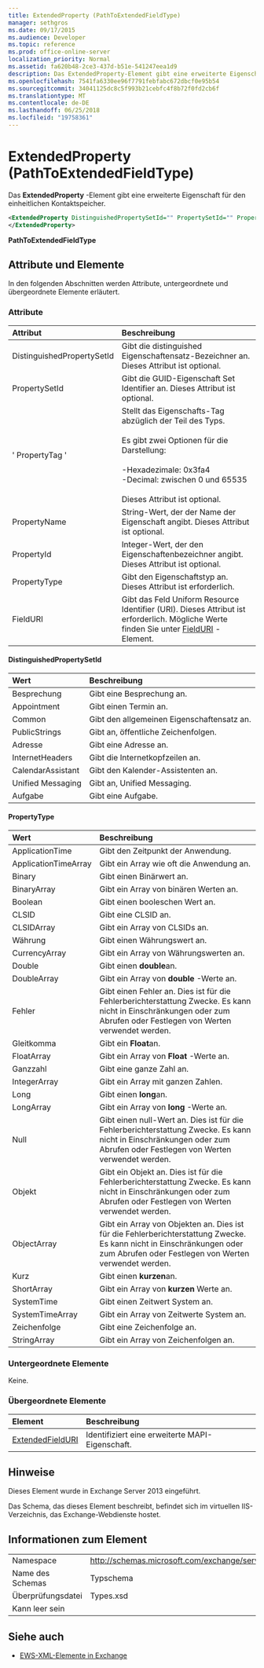 ```yaml
---
title: ExtendedProperty (PathToExtendedFieldType)
manager: sethgros
ms.date: 09/17/2015
ms.audience: Developer
ms.topic: reference
ms.prod: office-online-server
localization_priority: Normal
ms.assetid: fa620b48-2ce3-437d-b51e-541247eea1d9
description: Das ExtendedProperty-Element gibt eine erweiterte Eigenschaft für den einheitlichen Kontaktspeicher.
ms.openlocfilehash: 7541fa6330ee96f7791febfabc672dbcf0e95b54
ms.sourcegitcommit: 34041125dc8c5f993b21cebfc4f8b72f0fd2cb6f
ms.translationtype: MT
ms.contentlocale: de-DE
ms.lasthandoff: 06/25/2018
ms.locfileid: "19758361"
---
```

# <a name="extendedproperty-pathtoextendedfieldtype"></a>ExtendedProperty (PathToExtendedFieldType)

Das **ExtendedProperty** -Element gibt eine erweiterte Eigenschaft für den einheitlichen Kontaktspeicher. 
  
```xml
<ExtendedProperty DistinguishedPropertySetId="" PropertySetId="" PropertyTag="" PropertyName="" PropertyId="" PropertyType="" FieldURI="">
</ExtendedProperty>
```

**PathToExtendedFieldType**

## <a name="attributes-and-elements"></a>Attribute und Elemente

In den folgenden Abschnitten werden Attribute, untergeordnete und übergeordnete Elemente erläutert.
  
### <a name="attributes"></a>Attribute

|**Attribut**|**Beschreibung**|
|:-----|:-----|
|DistinguishedPropertySetId  <br/> |Gibt die distinguished Eigenschaftensatz-Bezeichner an. Dieses Attribut ist optional.  <br/> |
|PropertySetId  <br/> |Gibt die GUID-Eigenschaft Set Identifier an. Dieses Attribut ist optional.  <br/> |
|' PropertyTag '  <br/> | Stellt das Eigenschafts-Tag abzüglich der Teil des Typs.<br/><br/>Es gibt zwei Optionen für die Darstellung:  <br/><br/>-Hexadezimale: 0x3fa4  <br/>-Decimal: zwischen 0 und 65535<br/><br/>  Dieses Attribut ist optional.  <br/> |
|PropertyName  <br/> |String-Wert, der der Name der Eigenschaft angibt. Dieses Attribut ist optional.  <br/> |
|PropertyId  <br/> |Integer-Wert, der den Eigenschaftenbezeichner angibt. Dieses Attribut ist optional.  <br/> |
|PropertyType  <br/> |Gibt den Eigenschaftstyp an. Dieses Attribut ist erforderlich.  <br/> |
|FieldURI  <br/> |Gibt das Feld Uniform Resource Identifier (URI). Dieses Attribut ist erforderlich. Mögliche Werte finden Sie unter [FieldURI](fielduri.md) -Element.  <br/> |
   
#### <a name="distinguishedpropertysetid"></a>DistinguishedPropertySetId

|**Wert**|**Beschreibung**|
|:-----|:-----|
|Besprechung  <br/> |Gibt eine Besprechung an.  <br/> |
|Appointment  <br/> |Gibt einen Termin an.  <br/> |
|Common  <br/> |Gibt den allgemeinen Eigenschaftensatz an.  <br/> |
|PublicStrings  <br/> |Gibt an, öffentliche Zeichenfolgen.  <br/> |
|Adresse  <br/> |Gibt eine Adresse an.  <br/> |
|InternetHeaders  <br/> |Gibt die Internetkopfzeilen an.  <br/> |
|CalendarAssistant  <br/> |Gibt den Kalender-Assistenten an.  <br/> |
|Unified Messaging  <br/> |Gibt an, Unified Messaging.  <br/> |
|Aufgabe  <br/> |Gibt eine Aufgabe.  <br/> |
   
#### <a name="propertytype"></a>PropertyType

|**Wert**|**Beschreibung**|
|:-----|:-----|
|ApplicationTime  <br/> |Gibt den Zeitpunkt der Anwendung.  <br/> |
|ApplicationTimeArray  <br/> |Gibt ein Array wie oft die Anwendung an.  <br/> |
|Binary  <br/> |Gibt einen Binärwert an.  <br/> |
|BinaryArray  <br/> |Gibt ein Array von binären Werten an.  <br/> |
|Boolean  <br/> |Gibt einen booleschen Wert an.  <br/> |
|CLSID  <br/> |Gibt eine CLSID an.  <br/> |
|CLSIDArray  <br/> |Gibt ein Array von CLSIDs an.  <br/> |
|Währung  <br/> |Gibt einen Währungswert an.  <br/> |
|CurrencyArray  <br/> |Gibt ein Array von Währungswerten an.  <br/> |
|Double  <br/> |Gibt einen **double**an.  <br/> |
|DoubleArray  <br/> |Gibt ein Array von **double** -Werte an.  <br/> |
|Fehler  <br/> |Gibt einen Fehler an. Dies ist für die Fehlerberichterstattung Zwecke. Es kann nicht in Einschränkungen oder zum Abrufen oder Festlegen von Werten verwendet werden.  <br/> |
|Gleitkomma  <br/> |Gibt ein **Float**an.  <br/> |
|FloatArray  <br/> |Gibt ein Array von **Float** -Werte an.  <br/> |
|Ganzzahl  <br/> |Gibt eine ganze Zahl an.  <br/> |
|IntegerArray  <br/> |Gibt ein Array mit ganzen Zahlen.  <br/> |
|Long  <br/> |Gibt einen **long**an.  <br/> |
|LongArray  <br/> |Gibt ein Array von **long** -Werte an.  <br/> |
|Null  <br/> |Gibt einen null-Wert an. Dies ist für die Fehlerberichterstattung Zwecke. Es kann nicht in Einschränkungen oder zum Abrufen oder Festlegen von Werten verwendet werden.  <br/> |
|Objekt  <br/> |Gibt ein Objekt an. Dies ist für die Fehlerberichterstattung Zwecke. Es kann nicht in Einschränkungen oder zum Abrufen oder Festlegen von Werten verwendet werden.  <br/> |
|ObjectArray  <br/> |Gibt ein Array von Objekten an. Dies ist für die Fehlerberichterstattung Zwecke. Es kann nicht in Einschränkungen oder zum Abrufen oder Festlegen von Werten verwendet werden.  <br/> |
|Kurz  <br/> |Gibt einen **kurzen**an.  <br/> |
|ShortArray  <br/> |Gibt ein Array von **kurzen** Werte an.  <br/> |
|SystemTime  <br/> |Gibt einen Zeitwert System an.  <br/> |
|SystemTimeArray  <br/> |Gibt ein Array von Zeitwerte System an.  <br/> |
|Zeichenfolge  <br/> |Gibt eine Zeichenfolge an.  <br/> |
|StringArray  <br/> |Gibt ein Array von Zeichenfolgen an.  <br/> |
   
### <a name="child-elements"></a>Untergeordnete Elemente

Keine.
  
### <a name="parent-elements"></a>Übergeordnete Elemente

|**Element**|**Beschreibung**|
|:-----|:-----|
|[ExtendedFieldURI](extendedfielduri.md) <br/> |Identifiziert eine erweiterte MAPI-Eigenschaft.  <br/> |
   
## <a name="remarks"></a>Hinweise

Dieses Element wurde in Exchange Server 2013 eingeführt.
  
Das Schema, das dieses Element beschreibt, befindet sich im virtuellen IIS-Verzeichnis, das Exchange-Webdienste hostet.
  
## <a name="element-information"></a>Informationen zum Element

|||
|:-----|:-----|
|Namespace  <br/> |http://schemas.microsoft.com/exchange/services/2006/types  <br/> |
|Name des Schemas  <br/> |Typschema  <br/> |
|Überprüfungsdatei  <br/> |Types.xsd  <br/> |
|Kann leer sein  <br/> ||
   
## <a name="see-also"></a>Siehe auch

- [EWS-XML-Elemente in Exchange](ews-xml-elements-in-exchange.md)

